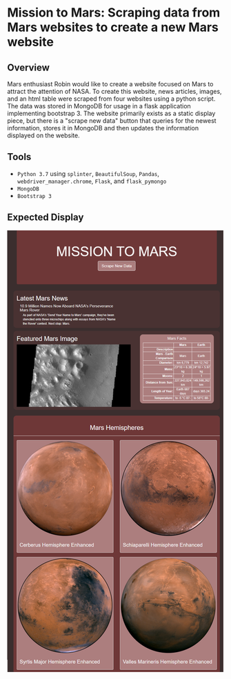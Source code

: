 # Mission to Mars: Scraping data from Mars websites to create a new Mars website

## Overview
Mars enthusiast Robin would like to create a website focused on Mars to attract the attention of NASA.  To create this website, news articles, images, and an html table were scraped from four websites using a python script.  The data was stored in MongoDB for usage in a flask application implementing bootstrap 3.  The website primarily exists as a static display piece, but there is a "scrape new data" button that queries for the newest information, stores it in MongoDB and then updates the information displayed on the website.

## Tools
- `Python 3.7` using `splinter`, `BeautifulSoup`, `Pandas`, `webdriver_manager.chrome`, `Flask`, and `flask_pymongo`
- `MongoDB`
- `Bootstrap 3`

## Expected Display
![website-preview](Resources/website_preview.png)
